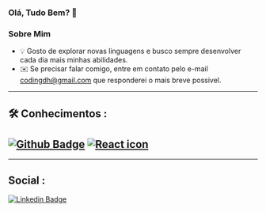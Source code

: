 ### Olá, Tudo Bem? 👋

### Sobre Mim
  - 💡 Gosto de explorar novas linguagens e busco sempre desenvolver cada dia mais minhas abilidades.
  - ✉️ Se precisar falar comigo, entre em contato pelo e-mail codingdh@gmail.com que responderei o mais breve possivel.
__________________________________________________________________________________________________________________________________
🛠  **Conhecimentos :**
--
[![Github Badge](https://img.shields.io/badge/-Github-000?style=flat-square&logo=Github&logoColor=white&link=https://github.com/Danrlei-Hornke)](https://github.com/Danrlei-Hornke)
[![React icon](https://img.shields.io/badge/logo=https://img.shields.io/badge/gadget-React-blue.svg?data%3Aimage%2Fpng%3Bbase64%2CiVBORw0KGgoAAAANSUhEUgAAAGQAAABkCAYAAABw4pVUAAAS10lEQVR42u1dBXzbyPK%2B92fGx6%2BNVjKJjDKkfFRmZmZmZmZmPGZmZmZmZr40sR07TRO9%2FeSum7ppGttJL0%2Bn%2Bf22YEs7qx3vwLezo%2FNMQxZZZJFFFllkkUUWWWSRRRZZZJFFFllkkUUWWWSRoij%2FVMCrg3lPkyeJK1DC8YpO7J5jRI28TaTQHp5XwvXFG32DB1EL3wZPg7cYKObVJk%2FSMQ3C2H5VwhAE0Ukk7VPHxd1LfBsP6aFrH9Qjd7%2BoR%2B56Xg8euV13z1tfIYQvihE1%2FCVv88602%2B3%2FnC9P9ME7PLOIEvrKHrkoBh7gVXj%2Fa3qTx97Rw7c%2Bqfu3XKY72vYqpmP7pJEgOX4Vwmhsk1QiaiXeNfuOYyJqasHL7tJdPYdG6fXfcILSM0eWvyng5d50kr919RoeRZ9n4%2BtdubuC8iwuKFBkUwvjD3%2Fw%2FDudmM98m45U4sEj97%2BiyxPmJwWtRTGd8Eri8h%2BzX9T1qGfp1orIPS%2BlJ0jbf6NuC18YJVLoGY6T%2FlRr4Td2%2FZmXg8%2FaIhdGtf03pfvDanQv2VJhv7DLUfAEb4xBmbAgiTHhGt%2F6g5W8qH3y5z9r%2F2ZagRCnb77Ya2QcDwz1BNVBXNpVWDXQ240aKf9HiNSNyMHbidNfKg2cEIvc8awxQYWPvKWr01cco%2FbmKNXzrc%2FKiyhtiagdVWesKMe9Bs%2Fbn9GlAeNj6JvyuA28wNPgLbjd9PqrhcKLYxAYrhd7DIsTu3euKYWhado%2FEpf%2FJ6YypAHj4pwY2FmDzv8vzu5ZDdXhnrchySY1sO8GnfcUlhIptA7qqDoVRdyFW6izkEyvioffhF1Koi%2FO4V3pcrn%2B84yClPx7pSGT4obKvOR2nd7z%2FXnnn%2F8P5lsdRD3fVnhRCfulwo78TlH%2B42z3cZyHJ0r4YXurjtHILU8aE4xVQ1UbVNjNzCNKG241fIe9dfdStrLCNz%2Bh21t2jPJK6EFCRFIjM%2FZDcPljkTufM%2B63hS4oaczLLUwnEM7mXiSPnl2Gh%2FQs3lpJlNC12Rhm3uWbTe%2BJB3ZdnVJhD72uu7oNiRMp%2BLQgaP%2BNRu3Fc66ewxP4zlhNO6%2FScQ%2Fn9M%2FIZqz0npu8y3YYdk4aMT3J2dUF5nN11cjDvnX7U7q572hqxOWB2fZRYFOaEVH7yT13XTmzK%2BLQyaVEDLzPSYEPpGFTk01OqDZ19upyTtR%2B5Dh3k%2BxXszJU7D%2FWWM2%2B1Xt1Xo08YDqB0If6ADrZUANN2hxtLCih3GIYpQCemkK9syaPvm305561KkkFYKw%2BfKaMm5NEnGOzqY1z4QEh2pq3PYr%2BtMO36bw78q75BCJpP4Suf9iYQN7dJNqokfcvufb1Z6fzt5wUfEMcOKGUGfv0ihkwnhr84Ot%2F%2BYv4%2F7n2D6EL3qbGCgld84DOy9p35jPqDl8pM5REDsYxqfn0B3eVs3njiK6ZQPxbLtWpZxYvKHD%2Fb34OiPJHooZjqQj%2BKZ13%2BqOmEwjwKub5EFFL5DtpcAqcnfqftkKcHftjhVydH8zi%2Fx3to5QJhEhakQlVVvCH0I2PGBMneJuUwAXNWRiif4nQtE2cRdXKlCUJZeqypCGU%2B17WaXAX51yBhTmvPpti533NUyrr2od0OvZvzScQJfR58Ip7Thj1i4s4Tgrk1I%2Fd24faoATAQPTlXbKtnEiBT2j71Lt0m%2BF9IV5B8Mg5PD1zRYOFZm2K0Jd22Z06kcOfmE8gnqbPIC7AQzra9i4q4JXO2faRgjcC8eDld6dsBu0P%2Bh3ILBBk%2FBtxSnoiXYF4gV1Wsvey1O7ODn2PGjy2X6FTA%2F%2BE%2BWyIErrUs2hzCjYZPSvJ8fLMbO4HyAdX1rtqdwX6AGRPXP4kIUq7kxMpt8dnUDO4xrNiJ1DbTxo1avKvWcU7gnuePHZuKohdsEnnJe2g6QRSQJQ58qgZhp73Ltumc0r48uwEGr5a7Dc6wVBiW%2FiCKJ24udVNJr4rvP9VQyiuPqMSvBq6IssfzzWe5TtSP55hUxKcoMwwn0AEtZO9TY9UsHXgJp2okXdqPUGCpz%2BvtYwxI%2B7qPTJBpOAtZwQX5eCtEAQz8nygVayxTe2bTRCrHbolpV4v6n6UrUJTkc3m%2BT3cXUTS2KUjDm9ZdTuBhJB%2FgT0AxM7x6kigs5wYiDKHILDvep3jFcQbCRrbxAGlV234DN%2FhGob2wuagD%2FSFPgsE6WLwOBN%2FjK3wwdd0wDBQgSzINGO0%2Fj3T74BPsJPHCWoPCjyuJO7IQ%2FieTma5EGhx1NGm50%2Fi4IlRdc6aCsAXLNbAJGG%2FojaN3ZOCQG7V0Rf6RN%2FgAV7gybsLH8QYMBY6pj4UNjE8rNDVD5jT5WVEVcnDAOuM2GHSwiQgFGfHvkXq1KXliLjDNz6G785pC93wqA7eGAPGgjEpkxcbts63ao9O5NBDZpLB3wGoIy5tO%2Fa0eTUch6ta0wRhMyl83UOAzoEjpT%2BnRvYYXVXF1GCX8L5mMdoXUN4kJ6gVUE9o%2BDc%2Bw3e4RohcWIJ7cC%2FrB32ib%2BBq4FXTWPw7KHxPx4yxE5dvGyFSIbNbf1PE8%2BofeIdnIRG17wR%2Fi7g6ccFx7chtOoPGWSu89yU9sPtaitaurnR1HRTFJGJSebpLR%2F%2Bu9CzcXInraIQPGxAjxN2qwObWkHxAoRcBaC4gmKoNwCC%2BwzW4FvfgXoYSuGmfnKBUUFUEHhXgCd4YQ2DPdRjTKWPEmDF2ii4f5%2F3NDeHwds8C2MQGLwhADpxLu4Eaz6TYe1QcyQkw4mkBPPAaDbSupPvpz53wlkYkiEijbJd%2FHw0Ux2A1YccOgRmSGtgv2Nm2V4xtMuVCNGCcSdN7omwF2oIXRAmRu4IXeII3xoCxYEy4DmPEWDFmNn48C7aQkRdAnYckXTXXNbartgYnCIBxvBQ6SFyBhDJ%2BfhlDddEQD8BuOLsMLKHfl9L2jTp9mQFxeFfv1gU1fFdmAIiVBdfY0OPrDlTycui9887r%2Ffe5jg974rSP933rD2DFwftCYtx3mQGjoETuxphwjTptaTnGijFj7DRtSWexDRqeURk%2Fr4wKMsHLwf1ArxtGfMErvYjTXyyPnFHG0FzmakpDJiOrpJR6MffAo8IeOvSwEGxVwtJxOPpLw%2FbrSVTYt17sOyqW%2BpW%2BYOhwbGbVRbYi%2BkpnlPQZGSOif22aL%2FH9D8bC0o%2BEYMsSQuQIEiLo2IGf3YdnkYZOijMXnO3vY5sXcwAv7ZdbFUgokLTrEXSxIIoFfcj%2BQ7YGETzzq9G1v8GGD3soZ%2Fs%2BxYgN0ruBohZHEgS%2BkwZPTFBdf6g6%2FsCoOKJsoe1Njld%2BSDX1Dfr35jMluBExeIRmlCRYogW1LXG2q0jvG%2BXs2K%2BY%2FZjg7mKsmbYR9gPP5mjfuyRw8Ob0c%2BPffKBljJMC17D45pwRfulILnB06JOGwLFvQI1jjKqGzwrs6qCaUmc4l2%2BDPHGBgRX5NxzWeSX0Qsot1q6jqgKfw5ACHCzC6snMCaaTt4u247TpZ2jHCS9vR%2BoRu4%2BtAvSJFFLwUKcuKSNS6JoU79BLvk2H8XlKFTn9a2pKaSqwewcDwaaJFjE8O4N07O16xzlJewJJgefMlSWi9gyFJpLM6HrXH6igejRKRP88CKI26aQUQY3CSCJDBJtBdLl3pJNTCqgDfTou7halXtKYTGEQXrk%2FFal7dWnkdKC66UBQu%2FQOXR4%2BDVG8IRiqTu%2FNTJwmgjrO0bpbjHl5ad7YkHroDcNwE0%2BTGMepUm1yzegqW8DL4ah%2FwyHDPqEPsdfwJISCuar%2F4E4MLrNf0DkOxhiAMmZ2KSdqXxDiFrPbHwm%2FD5cXfchjZiOeSLgXbDSQXLifdIK%2BgnAz8LB9mGgaZUOt1JQTjGvYatmdOYm8pH0d2Htdyg1esKECvOUxKXSXwvdYsVklNUB4dA6%2BVCfMK2UpSraWHdkmWf0R8mrpUk6Eb3s69TAzV5YRWXsHqiD7lB73aGenflEGpdtbdijHg%2BAXam%2FeLsY53AMyVxWd3Ari9OmhK%2B89WwQOgcFhMNRXpk2BSrW3aB9jK9R%2BQZdjCEZTNq1vlLOrI7J9HsRARAq%2B55615hhT4Zgr2J36C%2FjEwGpp%2BNREegNICvycU4DE3FuXnwVsrAHGQBLER5nLHTYBv3h53NzawiJYvTrugfHPVLu8FPoEvE6FUR4xNrzgDueaHIHc43S67LDJCc7lX1GP27Dh95hHRRMMSpiOz5WQ28uyGVlULIQujFW3m0gn9m3a8EOotUBgvHEPvK%2FM%2FhAY4gxKVfQAY6GqZ0d%2BZ198E5xdBpWkPS9P4Xv1mDnii7MoG0YQKizfyB6QPIuGfRvoEQAl9Hq1wuOVKG0sOKtNw14IsyMl1aanyqE3fCeMMeB2jCXfyBv5ZkhfZcEjXTGxes2tQrDGBJKvfuR5iTtNIGr4xTMIJFa3AoGrG345UyCIhfK1s5gbduSCquV4vaos7CuAGV2WxfmqLCIGtsDDqqqyUjiT0vYMKguubW0FgliG2ZA3M%2FvD%2FjvwsqoqSxpNvT2nf1O%2BKovGJvmqrOyNOgxXPkYdhpMGiNHqjDqwK6iUao36qJm1FgjilDMYdair96sz6kjow65hPkYdKEQeRj0ft3fVMUxeLm4vDd5G0izDEub2Ule3itvbNgr86DSoBNG5Iwu31%2B6FQMozYiRMXD9bi3bpwJTuEJaznUxnhz4lyH7Pxe2FkN2z15Tn7%2FbmERgioCKS9mVdB4bo8%2FTAUNmafWAob8xEfjlR%2B%2BosgeE72QaGCGSBdNdBYJg%2FdIIDkoAPqE1YiuWeNXQiagZ8Ae8kDZ1cZEAnozOjbMAhGdAJ%2BkDLhE7Q7skUKu1zLD2OHa0L6ARql4j%2B5flDJ%2FUILlId%2Bh2MPTCks4OLEOYh%2FCJfZAnU5xpcZCe5MIbagosYAzAx2tf3eYCL5xZ%2Bp8v1h9rA7452J%2BF3QOGAxLOC3wXlLSqABBq8qWzgd5Ij%2FE6f7cezwe8m2qDyrztXG1Tgxb7HGIjDm2hYG1R5nGgicngvBpzVFu6qX24LFzzAK3MLF6k%2F1W7hrt2PBL%2FTtnCxocZLod1sC7dB0V%2FsnkbUthyGKqg5yeH5BpDkIHWrOcnh%2BRqTHPCMvKQdYkfzGjTBePIOz2ykzFD3M65MXFDRkNKA0He2aUAqTQMSWBqQzTMLz%2Fg3myjHi8GdJ1I2S%2F07ap8ox4I1NM%2By7XWRKIc%2Bs0qU49VIAmMHCpxOlDMLEVF7iKWSqlMWN9xU0ilLWCopvK0HMfZffbK1vW3Pn08mW9%2BaS7I1rrWSrevqOAKODNRwHAHAZhFRQj9S9fRT1YbP8B2ugQHGPbi3uuMI4JXLcQTrwI7N04%2FXWuHADivNUXq2Azti%2FzGnHNhBH9aBnVOPtM2l0HkZO9JGpNClWak7l%2F9yBHO4HysMx6JRfyvzOhpoLrTR75i7KvYeGeNFf1a8cM49faRt%2BDR2HtJcRJTwZXVz6HNXBTPGACVPO%2FQpafHwTSnnwLNyVwVhVeHyO%2FR5yITHogufq%2Btj0bAR2FBix6Lxb0ThDILHsWggy%2FkeiybuJk%2BZsXDAF3VROKDA7u5N3IUxtknmXbmrEimd6J9CMZXpzSE1QoNMJe%2FCARAsLwc%2FNZ1AULuqLktr2Fu0izE7oUxdmlCnLUsy%2B0J3HGOcy7%2Bojkpr1KoakFV8RgpdK%2FYYHq%2BKleHfru7D4r9A8RmrPBMEivJMAADRJ9P3%2BKwuyzNBNRKXL2buAmaeJiV1UMDszeoKmOGzuixghgQMqCxTl%2FgDNJFnib9Pq5b4U2etPrXE3%2Fi5%2BZf4a9G%2BiG0lo8SfqYtguvqOyakIJmdTm3KnFcGckiqCKRpFMEsZfoV0nLyKYA5IFcHE2cLqimBaZWIdvlmnlYntMTRWtUwskbVnUY26TsvEjpzBysSau5AydUujNVWYZoSgj1dCj9S2kDJwLMfFXdMlynEPCikLSvhhuLNn4wfBmr%2BQcrrUeOBHZkfEQROSRNEurdHTUUL76QpIeOZvrDyl1LgajtIVs%2BqM4KLdtwbXVC01jj54KZgkanhfTdmE1IBfKQ2dnGQlYpHqgz150xbjd3YdVHpqMf7AtYA34KpCCIAt6Iq4n7rJZTQNKJlPMX5ce1oxfvpDQN9ECd8HXuAJ3oBlUAigajF%2BZ%2Bf%2BpSjGb%2FrXVXhX70m%2FrgKviBC8zaJ4ZQSvhmL2i7oXeZZsrcSk1OfrKmDH7Bd1KwJP8BZ8zaPKxJOvq%2FCu2Gn%2B11WwNFLYDwpvVzTUF7p4lm6rwBgzE%2B5M%2F8ojbP7glUeAy%2BGuIuMDaZ6eueuPU2NazMvBzwXBO6POXnnk9M6kfX6BvsEDvKA6sWLwFgXsrdM3KxSZ%2FZVHNeTHKv15Jfw0EQM%2Fc7xSSfV1GQLIc%2FVSMN7T9F3i8qeq0on%2Bn3k5%2FJjpXgpmkUUWWWSRRRZZZJFFFllkkUUWWWSRRRZZZJFFFv0VBlezb7iz%2F40AAAAASUVORK5CYII%3D)](https://www.raspberrypi.org)
--
________________________________________________________________________________________________________________________________________
  **Social :**
  --
  [![Linkedin Badge](https://img.shields.io/badge/-LinkedIn-blue?style=flat-square&logo=Linkedin&logoColor=white&link=https://www.linkedin.com/in/danrlei-dscoding/)](https://www.linkedin.com/in/danrlei-dscoding/)
  


